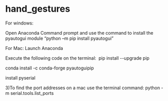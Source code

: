 # hand_gestures
For windows:

Open Anaconda Command prompt and use the command to install the pyautogui module
                               “python –m pip install pyautogui” 
                               
                               

For Mac:
Launch Anaconda

Execute the following code on the terminal:  
pip install --upgrade pip 

conda install -c conda-forge pyautoguipip

 install pyserial

3)To find the port addresses on a mac use the terminal command:
python -m serial.tools.list_ports
